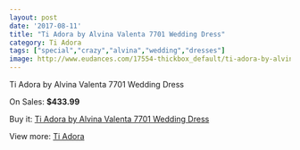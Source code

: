 ```yaml
---
layout: post
date: '2017-08-11'
title: "Ti Adora by Alvina Valenta 7701 Wedding Dress"
category: Ti Adora
tags: ["special","crazy","alvina","wedding","dresses"]
image: http://www.eudances.com/17554-thickbox_default/ti-adora-by-alvina-valenta-7701-wedding-dress.jpg
---
```

Ti Adora by Alvina Valenta 7701 Wedding Dress

On Sales: **$433.99**
<a href="https://www.eudances.com/en/ti-adora/5125-ti-adora-by-alvina-valenta-7701-wedding-dress.html"><amp-img layout="responsive" width="600" height="600" src="//www.eudances.com/17554-thickbox_default/ti-adora-by-alvina-valenta-7701-wedding-dress.jpg" alt="Ti Adora by Alvina Valenta 7701 Wedding Dress 0" /></a>
<a href="https://www.eudances.com/en/ti-adora/5125-ti-adora-by-alvina-valenta-7701-wedding-dress.html"><amp-img layout="responsive" width="600" height="600" src="//www.eudances.com/17558-thickbox_default/ti-adora-by-alvina-valenta-7701-wedding-dress.jpg" alt="Ti Adora by Alvina Valenta 7701 Wedding Dress 1" /></a>
<a href="https://www.eudances.com/en/ti-adora/5125-ti-adora-by-alvina-valenta-7701-wedding-dress.html"><amp-img layout="responsive" width="600" height="600" src="//www.eudances.com/17557-thickbox_default/ti-adora-by-alvina-valenta-7701-wedding-dress.jpg" alt="Ti Adora by Alvina Valenta 7701 Wedding Dress 2" /></a>
<a href="https://www.eudances.com/en/ti-adora/5125-ti-adora-by-alvina-valenta-7701-wedding-dress.html"><amp-img layout="responsive" width="600" height="600" src="//www.eudances.com/17556-thickbox_default/ti-adora-by-alvina-valenta-7701-wedding-dress.jpg" alt="Ti Adora by Alvina Valenta 7701 Wedding Dress 3" /></a>
<a href="https://www.eudances.com/en/ti-adora/5125-ti-adora-by-alvina-valenta-7701-wedding-dress.html"><amp-img layout="responsive" width="600" height="600" src="//www.eudances.com/17555-thickbox_default/ti-adora-by-alvina-valenta-7701-wedding-dress.jpg" alt="Ti Adora by Alvina Valenta 7701 Wedding Dress 4" /></a>

Buy it: [Ti Adora by Alvina Valenta 7701 Wedding Dress](https://www.eudances.com/en/ti-adora/5125-ti-adora-by-alvina-valenta-7701-wedding-dress.html "Ti Adora by Alvina Valenta 7701 Wedding Dress")

View more: [Ti Adora](https://www.eudances.com/en/94-ti-adora "Ti Adora")